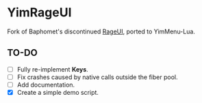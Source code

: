 # YimRageUI

Fork of Baphomet's discontinued [RageUI](https://github.com/ImBaphomettt/RageUI), ported to YimMenu-Lua.

## TO-DO

- [ ] Fully re-implement **Keys**.
- [ ] Fix crashes caused by native calls outside the fiber pool.
- [ ] Add documentation.
- [x] Create a simple demo script.
